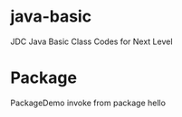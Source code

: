 # java-basic
JDC Java Basic Class Codes for Next Level

# Package
PackageDemo invoke from package hello
